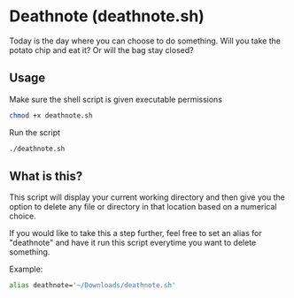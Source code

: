 # Deathnote (deathnote.sh)
Today is the day where you can choose to do something. Will you take the potato chip and eat it? Or will the bag stay closed?

## Usage
Make sure the shell script is given executable permissions
```bash
chmod +x deathnote.sh
```

Run the script
```bash
./deathnote.sh
```

## What is this?
This script will display your current working directory and then give you the option to delete any file or directory in that location based on a numerical choice.

If you would like to take this a step further, feel free to set an alias for "deathnote" and have it run this script everytime you want to delete something.

Example:
```bash
alias deathnote='~/Downloads/deathnote.sh'
```